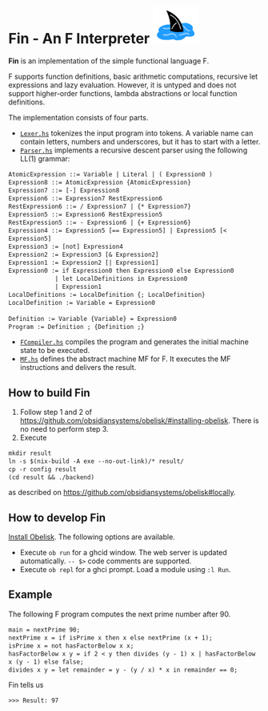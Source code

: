 # Fin - An F Interpreter <img src="static/fin_logo.jpeg" width=90px>

**Fin** is an implementation of the simple functional language F.

F supports function definitions, basic arithmetic computations, recursive let expressions and lazy evaluation. However, it is untyped and does not support higher-order functions, lambda abstractions or local function definitions.

The implementation consists of four parts.
- [`Lexer.hs`](frontend/src/Lexer.hs) tokenizes the input program into tokens. A variable name can contain letters, numbers and underscores, but it has to start with a letter.
- [`Parser.hs`](frontend/src/Parser.hs) implements a recursive descent parser using the following LL(1) grammar:
```
AtomicExpression ::= Variable | Literal | ( Expression0 )
Expression8 ::= AtomicExpression {AtomicExpression}
Expression7 ::= [-] Expression8
Expression6 ::= Expression7 RestExpression6
RestExpression6 ::= / Expression7 | {* Expression7}
Expression5 ::= Expression6 RestExpression5
RestExpression5 ::= - Expression6 | {+ Expression6}
Expression4 ::= Expression5 [== Expression5] | Expression5 [< Expression5]
Expression3 := [not] Expression4
Expression2 := Expression3 [& Expression2]
Expression1 := Expression2 [| Expression1]
Expression0 := if Expression0 then Expression0 else Expression0
             | let LocalDefinitions in Expression0
             | Expression1
LocalDefinitions := LocalDefinition {; LocalDefinition}
LocalDefinition := Variable = Expression0

Definition := Variable {Variable} = Expression0
Program := Definition ; {Definition ;} 
```
- [`FCompiler.hs`](frontend/src/FCompiler.hs) compiles the program and generates the initial machine state to be executed.
- [`MF.hs`](frontend/src/MF.hs) defines the abstract machine MF for F. It executes the MF instructions and delivers the result.

## How to build Fin

1. Follow step 1 and 2 of https://github.com/obsidiansystems/obelisk/#installing-obelisk. There is no need to perform step 3.
2. Execute

```shell
mkdir result
ln -s $(nix-build -A exe --no-out-link)/* result/
cp -r config result
(cd result && ./backend)
```

as described on https://github.com/obsidiansystems/obelisk#locally.

## How to develop Fin

[Install Obelisk](https://github.com/obsidiansystems/obelisk#installing-obelisk). The following options are available.

- Execute `ob run` for a ghcid window. The web server is updated automatically. `-- $>` code comments are supported.
- Execute `ob repl` for a ghci prompt. Load a module using `:l Run`.

## Example
The following F program computes the next prime number after 90.
```
main = nextPrime 90;
nextPrime x = if isPrime x then x else nextPrime (x + 1);
isPrime x = not hasFactorBelow x x;
hasFactorBelow x y = if 2 < y then divides (y - 1) x | hasFactorBelow x (y - 1) else false;
divides x y = let remainder = y - (y / x) * x in remainder == 0; 
```

Fin tells us
```
>>> Result: 97
```